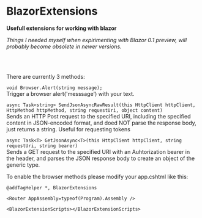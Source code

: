 # BlazorExtensions
**Usefull extensions for working with blazor**

*Things I needed myself when expirimenting with Blazor 0.1 preview, will probably become obsolete in newer versions.*

<br/><br/>

There are currently 3 methods:

```void Browser.Alert(string message);```<br/>
 Trigger a browser alert('messsage') with your text.



```async Task<string> SendJsonAsyncRawResult(this HttpClient httpClient, HttpMethod httpMethod, string requestUri, object content)```<br/>
Sends an HTTP Post request to the specified URI, including the specified content in JSON-encoded format, and doed NOT parse the response body, just returns a string. Useful for requesting tokens

```async Task<T> GetJsonAsync<T>(this HttpClient httpClient, string requestUri, string bearer) ```<br/>
       Sends a GET request to the specified URI with an Auhtorization bearer in the header, and parses the JSON response body to create an object of the generic type.


To enable the browser methods please modify your app.cshtml like this:

```
@addTagHelper *, BlazorExtensions

<Router AppAssembly=typeof(Program).Assembly />

<BlazorExtensionScripts></BlazorExtensionScripts>
```